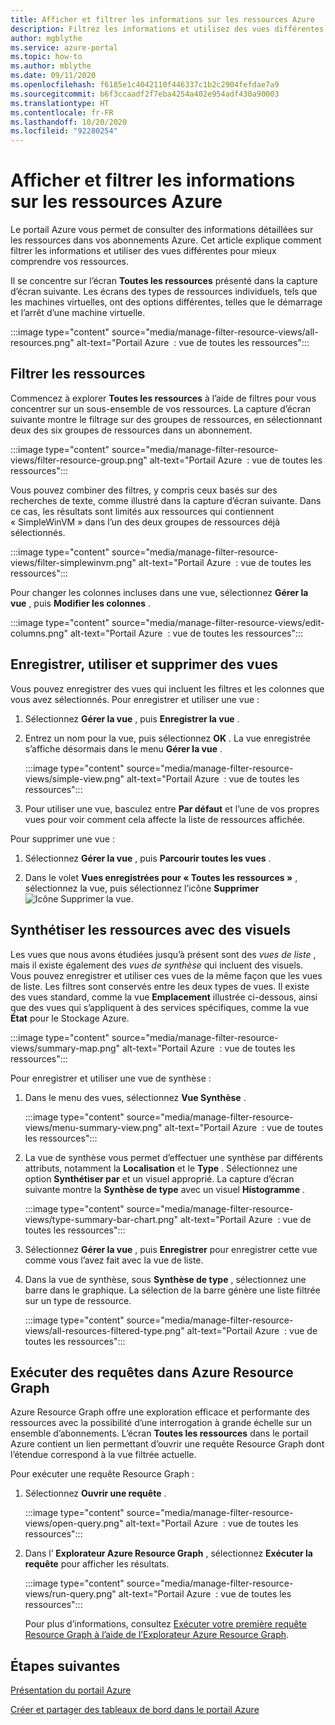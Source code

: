 ```yaml
---
title: Afficher et filtrer les informations sur les ressources Azure
description: Filtrez les informations et utilisez des vues différentes pour mieux comprendre vos ressources Azure.
author: mgblythe
ms.service: azure-portal
ms.topic: how-to
ms.author: mblythe
ms.date: 09/11/2020
ms.openlocfilehash: f6185e1c4042110f446337c1b2c2904fefdae7a9
ms.sourcegitcommit: b6f3ccaadf2f7eba4254a402e954adf430a90003
ms.translationtype: HT
ms.contentlocale: fr-FR
ms.lasthandoff: 10/20/2020
ms.locfileid: "92280254"
---
```

# <a name="view-and-filter-azure-resource-information"></a>Afficher et filtrer les informations sur les ressources Azure

Le portail Azure vous permet de consulter des informations détaillées sur les ressources dans vos abonnements Azure. Cet article explique comment filtrer les informations et utiliser des vues différentes pour mieux comprendre vos ressources.

Il se concentre sur l’écran **Toutes les ressources** présenté dans la capture d’écran suivante. Les écrans des types de ressources individuels, tels que les machines virtuelles, ont des options différentes, telles que le démarrage et l’arrêt d’une machine virtuelle.

:::image type="content" source="media/manage-filter-resource-views/all-resources.png" alt-text="Portail Azure  : vue de toutes les ressources":::

## <a name="filter-resources"></a>Filtrer les ressources

Commencez à explorer **Toutes les ressources** à l’aide de filtres pour vous concentrer sur un sous-ensemble de vos ressources. La capture d’écran suivante montre le filtrage sur des groupes de ressources, en sélectionnant deux des six groupes de ressources dans un abonnement.

:::image type="content" source="media/manage-filter-resource-views/filter-resource-group.png" alt-text="Portail Azure  : vue de toutes les ressources":::

Vous pouvez combiner des filtres, y compris ceux basés sur des recherches de texte, comme illustré dans la capture d’écran suivante. Dans ce cas, les résultats sont limités aux ressources qui contiennent « SimpleWinVM » dans l’un des deux groupes de ressources déjà sélectionnés.

:::image type="content" source="media/manage-filter-resource-views/filter-simplewinvm.png" alt-text="Portail Azure  : vue de toutes les ressources":::

Pour changer les colonnes incluses dans une vue, sélectionnez **Gérer la vue** , puis **Modifier les colonnes** .

:::image type="content" source="media/manage-filter-resource-views/edit-columns.png" alt-text="Portail Azure  : vue de toutes les ressources":::

## <a name="save-use-and-delete-views"></a>Enregistrer, utiliser et supprimer des vues

Vous pouvez enregistrer des vues qui incluent les filtres et les colonnes que vous avez sélectionnés. Pour enregistrer et utiliser une vue :

1. Sélectionnez **Gérer la vue** , puis **Enregistrer la vue** .

1. Entrez un nom pour la vue, puis sélectionnez **OK** . La vue enregistrée s’affiche désormais dans le menu **Gérer la vue** .

    :::image type="content" source="media/manage-filter-resource-views/simple-view.png" alt-text="Portail Azure  : vue de toutes les ressources":::

1. Pour utiliser une vue, basculez entre **Par défaut** et l’une de vos propres vues pour voir comment cela affecte la liste de ressources affichée.

Pour supprimer une vue :

1. Sélectionnez **Gérer la vue** , puis **Parcourir toutes les vues** .

1. Dans le volet **Vues enregistrées pour « Toutes les ressources »** , sélectionnez la vue, puis sélectionnez l’icône **Supprimer** ![Icône Supprimer la vue](media/manage-filter-resource-views/icon-delete.png).

## <a name="summarize-resources-with-visuals"></a>Synthétiser les ressources avec des visuels

Les vues que nous avons étudiées jusqu’à présent sont des _vues de liste_ , mais il existe également des _vues de synthèse_ qui incluent des visuels. Vous pouvez enregistrer et utiliser ces vues de la même façon que les vues de liste. Les filtres sont conservés entre les deux types de vues. Il existe des vues standard, comme la vue **Emplacement** illustrée ci-dessous, ainsi que des vues qui s’appliquent à des services spécifiques, comme la vue **État** pour le Stockage Azure.

:::image type="content" source="media/manage-filter-resource-views/summary-map.png" alt-text="Portail Azure  : vue de toutes les ressources":::

Pour enregistrer et utiliser une vue de synthèse :

1. Dans le menu des vues, sélectionnez **Vue Synthèse** .

    :::image type="content" source="media/manage-filter-resource-views/menu-summary-view.png" alt-text="Portail Azure  : vue de toutes les ressources":::

1. La vue de synthèse vous permet d’effectuer une synthèse par différents attributs, notamment la **Localisation** et le **Type** . Sélectionnez une option **Synthétiser par** et un visuel approprié. La capture d’écran suivante montre la **Synthèse de type** avec un visuel **Histogramme** .

    :::image type="content" source="media/manage-filter-resource-views/type-summary-bar-chart.png" alt-text="Portail Azure  : vue de toutes les ressources":::

1. Sélectionnez **Gérer la vue** , puis **Enregistrer** pour enregistrer cette vue comme vous l’avez fait avec la vue de liste.

1. Dans la vue de synthèse, sous **Synthèse de type** , sélectionnez une barre dans le graphique. La sélection de la barre génère une liste filtrée sur un type de ressource.

    :::image type="content" source="media/manage-filter-resource-views/all-resources-filtered-type.png" alt-text="Portail Azure  : vue de toutes les ressources":::

## <a name="run-queries-in-azure-resource-graph"></a>Exécuter des requêtes dans Azure Resource Graph

Azure Resource Graph offre une exploration efficace et performante des ressources avec la possibilité d’une interrogation à grande échelle sur un ensemble d’abonnements. L’écran **Toutes les ressources** dans le portail Azure contient un lien permettant d’ouvrir une requête Resource Graph dont l’étendue correspond à la vue filtrée actuelle.

Pour exécuter une requête Resource Graph :

1. Sélectionnez **Ouvrir une requête** .

    :::image type="content" source="media/manage-filter-resource-views/open-query.png" alt-text="Portail Azure  : vue de toutes les ressources":::

1. Dans l’ **Explorateur Azure Resource Graph** , sélectionnez **Exécuter la requête** pour afficher les résultats.

    :::image type="content" source="media/manage-filter-resource-views/run-query.png" alt-text="Portail Azure  : vue de toutes les ressources":::

    Pour plus d’informations, consultez [Exécuter votre première requête Resource Graph à l’aide de l’Explorateur Azure Resource Graph](../governance/resource-graph/first-query-portal.md).

## <a name="next-steps"></a>Étapes suivantes

[Présentation du portail Azure](azure-portal-overview.md)

[Créer et partager des tableaux de bord dans le portail Azure](azure-portal-dashboards.md)
